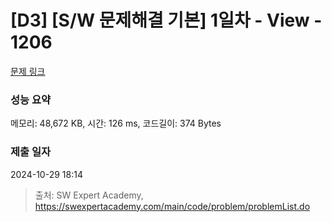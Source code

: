 # [D3] [S/W 문제해결 기본] 1일차 - View - 1206 

[문제 링크](https://swexpertacademy.com/main/code/problem/problemDetail.do?contestProbId=AV134DPqAA8CFAYh) 

### 성능 요약

메모리: 48,672 KB, 시간: 126 ms, 코드길이: 374 Bytes

### 제출 일자

2024-10-29 18:14



> 출처: SW Expert Academy, https://swexpertacademy.com/main/code/problem/problemList.do